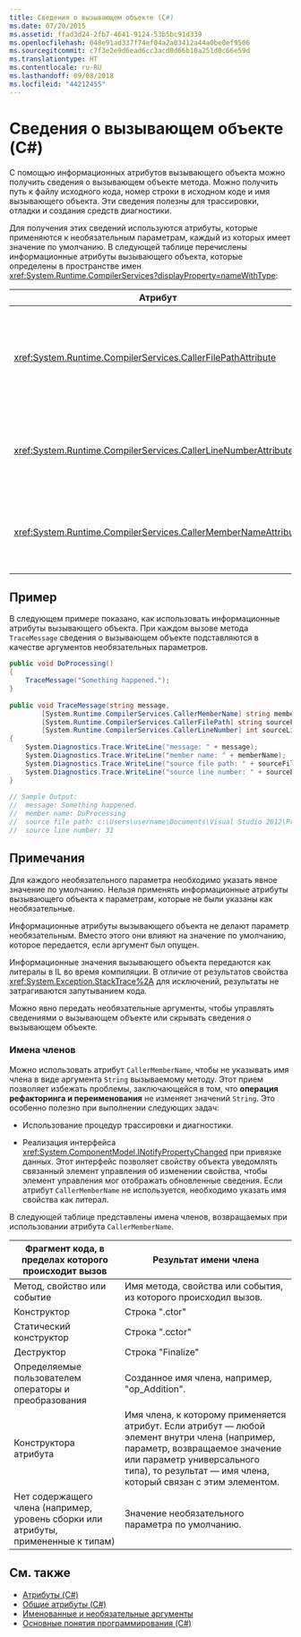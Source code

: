 ```yaml
---
title: Сведения о вызывающем объекте (C#)
ms.date: 07/20/2015
ms.assetid: ffad3d24-2fb7-4641-9124-53b5bc91d339
ms.openlocfilehash: 048e91ad337f74ef04a2a03412a44a0be0ef9506
ms.sourcegitcommit: c7f3e2e9d6ead6cc3acd0d66b10a251d0c66e59d
ms.translationtype: HT
ms.contentlocale: ru-RU
ms.lasthandoff: 09/08/2018
ms.locfileid: "44212455"
---
```

# <a name="caller-information-c"></a>Сведения о вызывающем объекте (C#)
С помощью информационных атрибутов вызывающего объекта можно получить сведения о вызывающем объекте метода. Можно получить путь к файлу исходного кода, номер строки в исходном коде и имя вызывающего объекта. Эти сведения полезны для трассировки, отладки и создания средств диагностики.  
  
 Для получения этих сведений используются атрибуты, которые применяются к необязательным параметрам, каждый из которых имеет значение по умолчанию. В следующей таблице перечислены информационные атрибуты вызывающего объекта, которые определены в пространстве имен <xref:System.Runtime.CompilerServices?displayProperty=nameWithType>:  
  
|Атрибут|Описание:|Тип|  
|---|---|---|  
|<xref:System.Runtime.CompilerServices.CallerFilePathAttribute>|Полный путь исходного файла, содержащего вызывающий объект. Это путь к файлу во время компиляции.|`String`|  
|<xref:System.Runtime.CompilerServices.CallerLineNumberAttribute>|Номер строки в исходном файле, в которой вызывается метод.|`Integer`|  
|<xref:System.Runtime.CompilerServices.CallerMemberNameAttribute>|Имя свойства или метода вызывающего объекта. См. подраздел [Имена членов](#MEMBERNAMES) ниже.|`String`|  
  
## <a name="example"></a>Пример  
 В следующем примере показано, как использовать информационные атрибуты вызывающего объекта. При каждом вызове метода `TraceMessage` сведения о вызывающем объекте подставляются в качестве аргументов необязательных параметров.  
  
```csharp  
public void DoProcessing()  
{  
    TraceMessage("Something happened.");  
}  
  
public void TraceMessage(string message,  
        [System.Runtime.CompilerServices.CallerMemberName] string memberName = "",  
        [System.Runtime.CompilerServices.CallerFilePath] string sourceFilePath = "",  
        [System.Runtime.CompilerServices.CallerLineNumber] int sourceLineNumber = 0)  
{  
    System.Diagnostics.Trace.WriteLine("message: " + message);  
    System.Diagnostics.Trace.WriteLine("member name: " + memberName);  
    System.Diagnostics.Trace.WriteLine("source file path: " + sourceFilePath);  
    System.Diagnostics.Trace.WriteLine("source line number: " + sourceLineNumber);  
}  
  
// Sample Output:  
//  message: Something happened.  
//  member name: DoProcessing  
//  source file path: c:\Users\username\Documents\Visual Studio 2012\Projects\CallerInfoCS\CallerInfoCS\Form1.cs  
//  source line number: 31  
```  
  
## <a name="remarks"></a>Примечания  
 Для каждого необязательного параметра необходимо указать явное значение по умолчанию. Нельзя применять информационные атрибуты вызывающего объекта к параметрам, которые не были указаны как необязательные.  
  
 Информационные атрибуты вызывающего объекта не делают параметр необязательным. Вместо этого они влияют на значение по умолчанию, которое передается, если аргумент был опущен.  
  
 Информационные значения вызывающего объекта передаются как литералы в IL во время компиляции. В отличие от результатов свойства <xref:System.Exception.StackTrace%2A> для исключений, результаты не затрагиваются запутыванием кода.  
  
 Можно явно передать необязательные аргументы, чтобы управлять сведениями о вызывающем объекте или скрывать сведения о вызывающем объекте.  
  
###  <a name="MEMBERNAMES"></a> Имена членов  
 Можно использовать атрибут `CallerMemberName`, чтобы не указывать имя члена в виде аргумента `String` вызываемому методу. Этот прием позволяет избежать проблемы, заключающейся в том, что **операция рефакторинга и переименования** не изменяет значений `String`. Это особенно полезно при выполнении следующих задач:  
  
-   Использование процедур трассировки и диагностики.  
  
-   Реализация интерфейса <xref:System.ComponentModel.INotifyPropertyChanged> при привязке данных. Этот интерфейс позволяет свойству объекта уведомлять связанный элемент управления об изменении свойства, чтобы элемент управления мог отображать обновленные сведения. Если атрибут `CallerMemberName` не используется, необходимо указать имя свойства как литерал.  
  
 В следующей таблице представлены имена членов, возвращаемых при использовании атрибута `CallerMemberName`.  
  
|Фрагмент кода, в пределах которого происходит вызов|Результат имени члена|  
|-------------------------|------------------------|  
|Метод, свойство или событие|Имя метода, свойства или события, из которого происходил вызов.|  
|Конструктор|Строка ".ctor"|  
|Статический конструктор|Строка ".cctor"|  
|Деструктор|Строка "Finalize"|  
|Определяемые пользователем операторы и преобразования|Созданное имя члена, например, "op_Addition".|  
|Конструктора атрибута|Имя члена, к которому применяется атрибут. Если атрибут — любой элемент внутри члена (например, параметр, возвращаемое значение или параметр универсального типа), то результат — имя члена, который связан с этим элементом.|  
|Нет содержащего члена (например, уровень сборки или атрибуты, примененные к типам)|Значение необязательного параметра по умолчанию.|  
  
## <a name="see-also"></a>См. также

- [Атрибуты (C#)](../../../csharp/programming-guide/concepts/attributes/index.md)  
- [Общие атрибуты (C#)](../../../csharp/programming-guide/concepts/attributes/common-attributes.md)  
- [Именованные и необязательные аргументы](../../../csharp/programming-guide/classes-and-structs/named-and-optional-arguments.md)  
- [Основные понятия программирования (C#)](../../../csharp/programming-guide/concepts/index.md)

